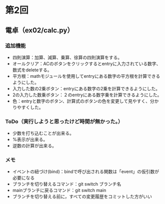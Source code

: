 # 第2回
## 電卓（ex02/calc.py）
### 追加機能
* 四則演算：加算、減算、乗算、徐算の四則演算をする。
* オールクリア：ACのボタンをクリックするとentryに入力されている数字、数式をdeleteする。
* 平方根：mathモジュールを使用してentryにある数字の平方根を計算できるようにした。
* 入力した数の2乗ボタン：entryにある数字の2乗を計算できるようにした。
* 2の入力した数乗ボタン：２のentryにある数字乗を計算できるようにした。
* 色：entryと数字のボタン、計算式のボタンの色を変更して見やすく、分かりやすくした。
### ToDo（実行しようと思ったけど時間が無かった。）
* 少数を打ち込むことが出来る。
* %表示が出来る。
* 逆数の計算が出来る。
### メモ
* イベントの紐づけ(bind)：bindで呼び出される関数は「event」の仮引数が必要になる
* ブランチを切り替えるコマンド：git switch ブランチ名
* mainブランチに戻るコマンド：git switch main
* ブランチを切り替える前に，すべての変更履歴をコミットした方がいい